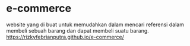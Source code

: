 # e-commerce
website yang di buat untuk memudahkan dalam mencari referensi dalam membeli sebuah barang dan dapat membeli suatu barang.
https://rizkyfebrianputra.github.io/e-commerce/
